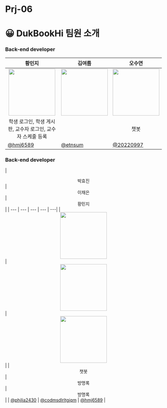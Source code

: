 # Prj-06

# 😀 DukBookHi 팀원 소개

### Back-end developer

| <center> 황민지  </center> | <center>김여름 </center> | <center>오수연</center> | 
| --- | --- | --- |
| <center> <img width="150px" src="https://avatars.githubusercontent.com/u/139426988?v=4" /></center> | <center><img width="150px" src="https://avatars.githubusercontent.com/u/144820152?v=4" /></center> | <center><img width="150px" src="https://avatars.githubusercontent.com/u/90364636?v=4" /></center> |
| <center> 학생 로그인, 학생 게시판, 교수자 로그인, 교수자 스케줄 등록 </center> | <center>  </center> | <center> 챗봇 </center> |<center> 챗봇 </center> |
| [@hmj6589](https://github.com/hmj6589)  | [@etnsum](https://github.com/etnsum) |  [@20220997](https://github.com/20220997) |



### Back-end developer

| <center>박효진 </center> | <center>이채은 </center> | <center>황민지 </center> | 
| --- | --- | --- | --- | ---|
| <center> <img width="150px" src="https://avatars.githubusercontent.com/u/139054208?v=4" /></center> | <center><img width="150px" src="https://avatars.githubusercontent.com/u/139555998?v=4" /></center> | <center><img width="150px" src="https://avatars.githubusercontent.com/u/139426988?v=4" /></center> | 
| <center>챗봇 </center> | <center> 방명록 </center> | <center> 방명록 </center> |
| [@phjlia2430](https://github.com/phjlia2430)  | [@codmsdlrltgjqm](https://github.com/codmsdlrltgjqm) |  [@hmj6589](https://github.com/hmj6589) |
